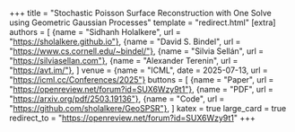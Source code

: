 +++
title = "Stochastic Poisson Surface Reconstruction with One Solve using Geometric Gaussian Processes"
template = "redirect.html"
[extra]
authors = [
    {name = "Sidhanh Holalkere", url = "https://sholalkere.github.io"},
    {name = "David S. Bindel", url = "https://www.cs.cornell.edu/~bindel/"},
    {name = "Silvia Sellán", url = "https://silviasellan.com"},
    {name = "Alexander Terenin", url = "https://avt.im/"},
]
venue = {name = "ICML", date = 2025-07-13, url = "https://icml.cc/Conferences/2025"}
buttons = [
    {name = "Paper", url = "https://openreview.net/forum?id=SUX6Wzy9t1"},
    {name = "PDF", url = "https://arxiv.org/pdf/2503.19136"},
    {name = "Code", url = "https://github.com/sholalkere/GeoSPSR"},
]
katex = true
large_card = true
redirect_to = "https://openreview.net/forum?id=SUX6Wzy9t1"
+++

